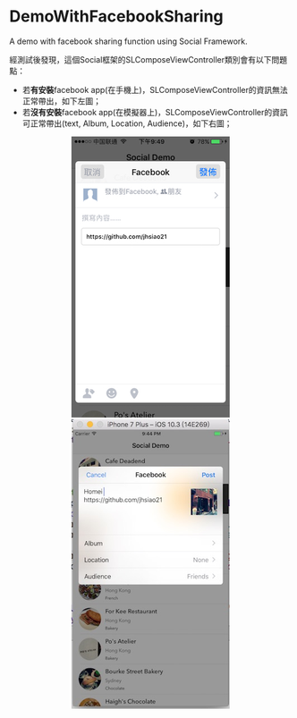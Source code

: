 # DemoWithFacebookSharing

A demo with facebook sharing function using Social Framework.

經測試後發現，這個Social框架的SLComposeViewController類別會有以下問題點：
* 若**有安裝**facebook app(在手機上)，SLComposeViewController的資訊無法正常帶出，如下左圖；  
* 若**沒有安裝**facebook app(在模擬器上)，SLComposeViewController的資訊可正常帶出(text, Album, Location, Audience)，如下右圖；  

<div align="center">
  <img src="https://github.com/jhsiao21/DemoWithFacebookSharing/blob/master/i5s.jpeg"> 
    <img src="https://github.com/jhsiao21/DemoWithFacebookSharing/blob/master/simulator.jpg"> 
</div>
